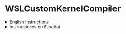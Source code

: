 # WSLCustomKernelCompiler
<details><summary>English Instructions</summary>
<p>
An Automation bash script to compile custom kernels for WSL

The script walks you though the process of compiling a custom kernel for WSL. 
It installs all dependencies.
Clones the official WSLKernel repository.
Brings up the customization menu for the WSL Kernel. 
Compiles the Kernel modules
Copies the Kernel and .wslconf file to your windows folder so it is ready to be used 

# Usage
clone the repository using ```git clone https://github.com/Yaliance/WSLCustomKernelCompiler.git```
then just follow this simple commands
```bash
cd WSLCustomKernelCompiler/
```
Currently the script needs to be converted to unix format since it was uploaded using Windows, for that use the following command:
```bash
sudo dos2unix CustomKernel.sh
```
then just run it using:
```bash
sudo bash CustomKernel.sh
```
the script will ask you for your windows user name so it can copy the files to the right folder. you can get the windows user name by opening cmd and using the command
```bash
echo %USERNAME%
```
By default the file bzImage (kernel) will be copied to a folder called "CustomKernel" inside your Windows user folder (C:/Users/yourusername/) along with a .wslconfig file.
To start using your new kernel you will just have to copy both files to the root of the windows user folder (C:/Users/yourusername/) and execute the following command on cmd:
```bash
wsl.exe --shutdown
```
this way you will restart WSL and will boot using your custom kernel, it may take a little longer to start for the first time with the new kernel.

Enjoy!

# Use
The main usage I gave to compiling a custom kernel is for me to be able to compile drivers using make and load them using modprobe so i can use wifi cards over USBIP.
Compiling your custom kernel for WSL will allow you to do many more things but that depends on your needs.
</p>
</details>


<details><summary>Instrucciones en Español</summary>
<p>
Un Script de automatizacion para la creacion de Kernels para WSL personalizados 

El script te guía a través del proceso de compilación de un kernel personalizado para WSL. Instala todas las dependencias. Clona el repositorio oficial de Kernel para WSL. Muestra el menú de personalización del kernel de WSL. Compila los módulos del Kernel. Copia el Kernel y el archivo .wslconf a tu carpeta de Windows para que esté listo para usarse.

#Uso
Clonar el repositorio usando ```git clone https://github.com/Yaliance/WSLCustomKernelCompiler.git``` 
Luego simplemente hay que seguir los commandos
```bash
cd WSLCustomKernelCompiler/
```
Por el momento se debe convertir el script al formato unix ya que fue subido usando Windows. Puedes convertirlo usando el siguiente comando:
```bash
sudo dos2unix CustomKernelSpanish.sh
```
Luego solo ejecutar usando:
```
sudo bash CustomKernelSpanish.sh
```
el script te pedirá tu nombre de usuario de Windows para poder copiar los archivos en la carpeta correcta. puedes obtener el nombre de usuario de Windows abriendo cmd y usando el comando
```bash
echo %USERNAME%
```
Por defecto el archivo bzImage(kernel) sera copiado a la carpeta "CustomKernel" dentro de la carpeta raiz de usuario en windows(C:/Usuarios/tu-nombre-de-usuario/) junto con un archive .wslconfig
Para comenzar a utilizar tu nuevo kernel sera necesario copiar los dos archivos a la carpeta raiz de usuario en windows(C:/Usuarios/tu-nombre-de-usuario/) y ejecutar el siguiente comando en cmd:

```bash
wsl.exe --shutdown
```
De esta manera reiniciaras WSL e iniciara usando tu nuevo kernel personalizado, puede que tome un poco mas de tiempo en iniciar la primera vez usando el nuevo kernel.

Que lo disfrutes!

#Proposito
El uso principal que le di a la compilación de un kernel personalizado es poder compilar controladores usando make y cargarlos usando modprobe para poder usar tarjetas wifi a través de USBIP. Compilar tu kernel personalizado para WSL te permitirá hacer muchas más cosas, pero eso depende de tus necesidades.
</p>
</details>
